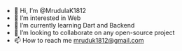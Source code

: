 - 👋 Hi, I’m @MrudulaK1812
- 👀 I’m interested in Web 
- 🌱 I’m currently learning Dart and Backend 
- 💞️ I’m looking to collaborate on any open-source project 
- 📫 How to reach me mruduk1812@gmail.com

<!---
MrudulaK1812/MrudulaK1812 is a ✨ special ✨ repository because its `README.md` (this file) appears on your GitHub profile.
You can click the Preview link to take a look at your changes.
--->
